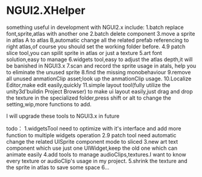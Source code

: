 NGUI2.XHelper
=============
something useful in development with NGUI2.x
include:
1.batch replace font,sprite,atlas with another one
2.batch delete component 
3.move a sprite in atlas A to atlas B,automatic change all the related prefab referencing to right atlas,of course you should set the working folder before.
4.9 patch slice tool,you can spilit sprite in atlas or just a texture
5.art font solution,easy to manage
6.widgets tool,easy to adjust the atlas depth,it will be banished in NGUI3.x
7.scan and record the sprite usage in atals, help you to eliminate the unused sprite
8.find the missing monobehaviour
9.remove all unused anmationClip asset;look up the anmationClip usage.
10.Localize Editor,make edit easily,quickly
11.simple layout tool(fully utilize the unity3d'buildin Project Browser) to make ui layout easily,just drag and drop the texture in the specialized folder,press shift or alt to change the setting,wip,more functions to add.


I will upgrade these tools to NGUI3.x in future

todo：
1.widgetsTool need to optimize with it's interface and add more function to multiple widgets operation 
2.9 patch tool need automatic change the related UISprite component mode to sliced
3.new art text component which use just one UIWidget,keep the old one which can animate easily
4.add tools to manage audioClips,textures.I want to know every texture or audioClip's usage in my project.
5.shrink the texture and the sprite in atlas to save some space
6...
